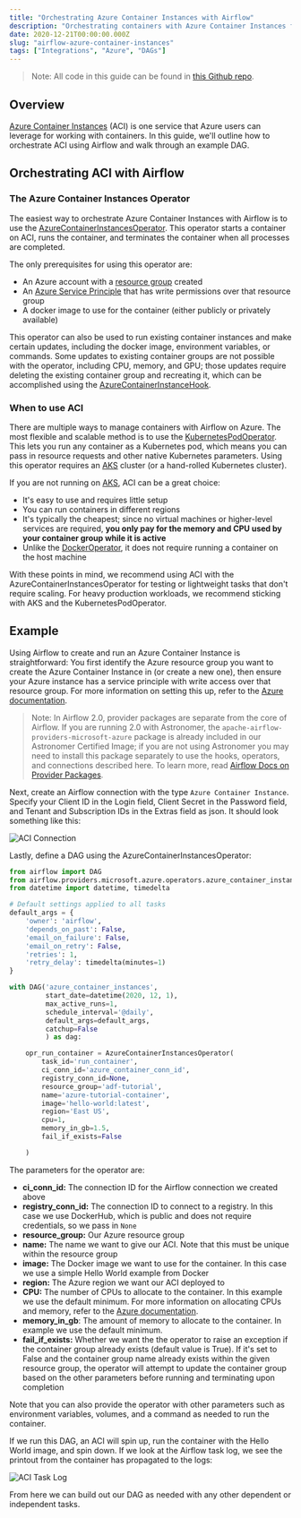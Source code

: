 ```yaml
---
title: "Orchestrating Azure Container Instances with Airflow"
description: "Orchestrating containers with Azure Container Instances from your Apache Airflow DAGs."
date: 2020-12-21T00:00:00.000Z
slug: "airflow-azure-container-instances"
tags: ["Integrations", "Azure", "DAGs"]
---
```


> Note: All code in this guide can be found in [this Github repo](https://github.com/astronomer/azure-operator-tutorials).

## Overview

[Azure Container Instances](https://azure.microsoft.com/en-us/services/container-instances/) (ACI) is one service that Azure users can leverage for working with containers. In this guide, we'll outline how to orchestrate ACI using Airflow and walk through an example DAG.

## Orchestrating ACI with Airflow

### The Azure Container Instances Operator

The easiest way to orchestrate Azure Container Instances with Airflow is to use the [AzureContainerInstancesOperator](https://registry.astronomer.io/providers/microsoft-azure/modules/azurecontainerinstancesoperator). This operator starts a container on ACI, runs the container, and terminates the container when all processes are completed. 

The only prerequisites for using this operator are:

- An Azure account with a [resource group](https://docs.microsoft.com/en-us/azure/azure-resource-manager/management/manage-resource-groups-portal) created
- An [Azure Service Principle](https://docs.microsoft.com/en-us/azure/active-directory/develop/app-objects-and-service-principals) that has write permissions over that resource group
- A docker image to use for the container (either publicly or privately available)

This operator can also be used to run existing container instances and make certain updates, including the docker image, environment variables, or commands. Some updates to existing container groups are not possible with the operator, including CPU, memory, and GPU; those updates require deleting the existing container group and recreating it, which can be accomplished using the [AzureContainerInstanceHook](https://registry.astronomer.io/providers/microsoft-azure/modules/azurecontainerinstancehook).

### When to use ACI

There are multiple ways to manage containers with Airflow on Azure. The most flexible and scalable method is to use the [KubernetesPodOperator](https://airflow.apache.org/docs/apache-airflow/stable/kubernetes.html). This lets you run any container as a Kubernetes pod, which means you can pass in resource requests and other native Kubernetes parameters. Using this operator requires an [AKS](https://azure.microsoft.com/en-us/services/kubernetes-service/) cluster (or a hand-rolled Kubernetes cluster).

If you are not running on [AKS](https://azure.microsoft.com/en-us/services/kubernetes-service/), ACI can be a great choice:

- It's easy to use and requires little setup
- You can run containers in different regions
- It's typically the cheapest; since no virtual machines or higher-level services are required, **you only pay for the memory and CPU used by your container group while it is active**
- Unlike the [DockerOperator](https://registry.astronomer.io/providers/docker/modules/dockeroperator), it does not require running a container on the host machine

With these points in mind, we recommend using ACI with the AzureContainerInstancesOperator for testing or lightweight tasks that don't require scaling. For heavy production workloads, we recommend sticking with AKS and the KubernetesPodOperator.

## Example

Using Airflow to create and run an Azure Container Instance is straightforward: You first identify the Azure resource group you want to create the Azure Container Instance in (or create a new one), then ensure your Azure instance has a service principle with write access over that resource group. For more information on setting this up, refer to the [Azure documentation](https://docs.microsoft.com/en-us/azure/active-directory/develop/howto-create-service-principal-portal).

> Note: In Airflow 2.0, provider packages are separate from the core of Airflow. If you are running 2.0 with Astronomer, the `apache-airflow-providers-microsoft-azure` package is already included in our Astronomer Certified Image; if you are not using Astronomer you may need to install this package separately to use the hooks, operators, and connections described here. To learn more, read [Airflow Docs on Provider Packages](https://airflow.apache.org/docs/apache-airflow-providers/index.html).

Next, create an Airflow connection with the type `Azure Container Instance`. Specify your Client ID in the Login field, Client Secret in the Password field, and Tenant and Subscription IDs in the Extras field as json. It should look something like this:

![ACI Connection](https://assets2.astronomer.io/main/guides/azure-container-instances/aci_connection.png)

Lastly, define a DAG using the AzureContainerInstancesOperator:

```python
from airflow import DAG
from airflow.providers.microsoft.azure.operators.azure_container_instances import AzureContainerInstancesOperator
from datetime import datetime, timedelta

# Default settings applied to all tasks
default_args = {
    'owner': 'airflow',
    'depends_on_past': False,
    'email_on_failure': False,
    'email_on_retry': False,
    'retries': 1,
    'retry_delay': timedelta(minutes=1)
}

with DAG('azure_container_instances',
         start_date=datetime(2020, 12, 1),
         max_active_runs=1,
         schedule_interval='@daily',
         default_args=default_args,
         catchup=False
         ) as dag:

    opr_run_container = AzureContainerInstancesOperator(
        task_id='run_container',
        ci_conn_id='azure_container_conn_id',
        registry_conn_id=None,
        resource_group='adf-tutorial',
        name='azure-tutorial-container',
        image='hello-world:latest',
        region='East US',
        cpu=1,
        memory_in_gb=1.5,
        fail_if_exists=False

    )
```

The parameters for the operator are:

- **ci\_conn\_id:** The connection ID for the Airflow connection we created above
- **registry\_conn\_id:** The connection ID to connect to a registry. In this case we use DockerHub, which is public and does not require credentials, so we pass in `None`
- **resource\_group:** Our Azure resource group
- **name:** The name we want to give our ACI. Note that this must be unique within the resource group
- **image:** The Docker image we want to use for the container. In this case we use a simple Hello World example from Docker
- **region:** The Azure region we want our ACI deployed to
- **CPU:** The number of CPUs to allocate to the container. In this example we use the default minimum. For more information on allocating CPUs and memory, refer to the [Azure documentation](https://docs.microsoft.com/en-us/azure/container-instances/container-instances-faq).
- **memory\_in\_gb**: The amount of memory to allocate to the container. In example we use the default minimum.
- **fail\_if\_exists:** Whether we want the the operator to raise an exception if the container group already exists (default value is True). If it's set to False and the container group name already exists within the given resource group, the operator will attempt to update the container group based on the other parameters before running and terminating upon completion

Note that you can also provide the operator with other parameters such as environment variables, volumes, and a command as needed to run the container.

If we run this DAG, an ACI will spin up, run the container with the Hello World image, and spin down. If we look at the Airflow task log, we see the printout from the container has propagated to the logs:

![ACI Task Log](https://assets2.astronomer.io/main/guides/azure-container-instances/aci_task_log.png)

From here we can build out our DAG as needed with any other dependent or independent tasks.
